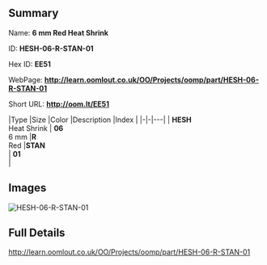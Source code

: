 

## Summary
 
Name: __6 mm Red Heat Shrink__

ID: __HESH-06-R-STAN-01__

Hex ID: __EE51__

WebPage: __http://learn.oomlout.co.uk/OO/Projects/oomp/part/HESH-06-R-STAN-01__

Short URL: __http://oom.lt/EE51__


|Type   |Size   |Color   |Description   |Index   |
|-|-|---|
| __HESH__ <br>Heat Shrink  | __06__<br>6 mm   |__R__<br>Red    |__STAN__<br>    | __01__<br>  |


## Images
![HESH-06-R-STAN-01](http://oomlout.com/oomp-gen/parts/HESH-06-R-STAN-01/HESH-06-R-STAN-01_420.jpg)

## Full Details

 http://learn.oomlout.co.uk/OO/Projects/oomp/part/HESH-06-R-STAN-01

